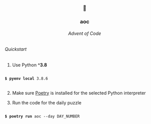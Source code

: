 <h3 align="center">🎄</h3>
<h3 align="center">aoc</h3>
<h6 align="center">Advent of Code</h6>

###### Quickstart
1. Use Python **^3.8**
<pre>
<code>
<b>$ pyenv local</b> 3.8.6
</code>
</pre>

2. Make sure [Poetry](https://python-poetry.org/) is installed for the selected Python interpreter

3. Run the code for the daily puzzle
<pre>
<code>
<b>$ poetry run</b> aoc --day DAY_NUMBER
</code>
</pre>
